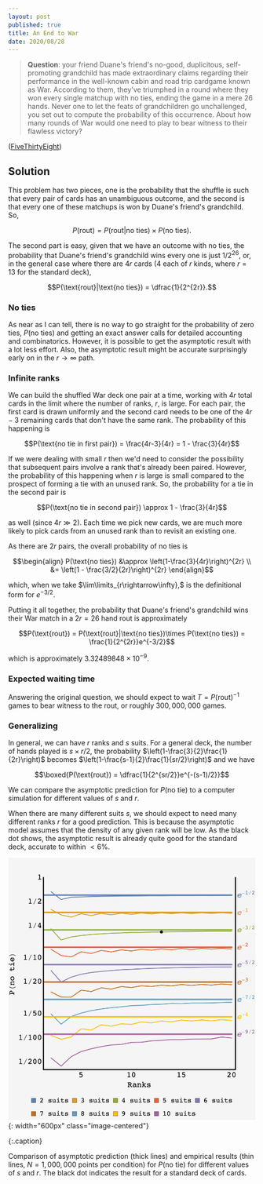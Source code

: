```yaml
---
layout: post
published: true
title: An End to War
date: 2020/08/28
---
```


>**Question**: your friend Duane's friend's no-good, duplicitous, self-promoting grandchild has made extraordinary claims regarding their performance in the well-known cabin and road trip cardgame known as War. According to them, they've triumphed in a round where they won every single matchup with no ties, ending the game in a mere $26$ hands. Never one to let the feats of grandchildren go unchallenged, you set out to compute the probability of this occurrence. About how many rounds of War would one need to play to bear witness to their flawless victory?

<!--more-->

([FiveThirtyEight](https://fivethirtyeight.com/features/can-you-cover-the-globe/))

## Solution

This problem has two pieces, one is the probability that the shuffle is such that every pair of cards has an unambiguous outcome, and the second is that every one of these matchups is won by Duane's friend's grandchild. So,

$$P(\text{rout}) = P(\text{rout}|\text{no ties})\times P(\text{no ties}).$$

The second part is easy, given that we have an outcome with no ties, the probability that Duane's friend's grandchild wins every one is just $1/2^{26},$ or, in the general case where there are $4r$ cards ($4$ each of $r$ kinds, where $r=13$ for the standard deck),

$$P(\text{rout}|\text{no ties}) = \dfrac{1}{2^{2r}}.$$

### No ties

As near as I can tell, there is no way to go straight for the probability of zero ties, $P(\text{no ties})$ and getting an exact answer calls for detailed accounting and combinatorics. However, it is possible to get the asymptotic result with a lot less effort. Also, the asymptotic result might be accurate surprisingly early on in the $r\rightarrow\infty$ path.

### Infinite ranks

We can build the shuffled War deck one pair at a time, working with $4r$ total cards in the limit where the number of ranks, $r,$ is large. For each pair, the first card is drawn uniformly and the second card needs to be one of the $4r - 3$ remaining cards that don't have the same rank. The probability of this happening is 

$$P(\text{no tie in first pair}) = \frac{4r-3}{4r} = 1 - \frac{3}{4r}$$

If we were dealing with small $r$ then we'd need to consider the possibility that subsequent pairs involve a rank that's already been paired. However, the probability of this happening when $r$ is large is small compared to the prospect of forming a tie with an unused rank. So, the probability for a tie in the second pair is

$$P(\text{no tie in second pair}) \approx 1 - \frac{3}{4r}$$

as well (since $4r \gg 2$). Each time we pick new cards, we are much more likely to pick cards from an unused rank than to revisit an existing one.

As there are $2r$ pairs, the overall probability of no ties is

$$\begin{align}
P(\text{no ties}) &\approx \left(1-\frac{3}{4r}\right)^{2r} \\
&= \left(1 - \frac{3/2}{2r}\right)^{2r}
\end{align}$$

which, when we take $\lim\limits_{r\rightarrow\infty},$ is the definitional form for $e^{-3/2}.$

Putting it all together, the probability that Duane's friend's grandchild wins their War match in a $2r=26$ hand rout is approximately

$$P(\text{rout}) = P(\text{rout}|\text{no ties})\times P(\text{no ties}) = \frac{1}{2^{2r}}e^{-3/2}$$

which is approximately $3.32489848\times 10^{-9}.$ 

### Expected waiting time

Answering the original question, we should expect to wait $T = P(\text{rout})^{-1}$ games to bear witness to the rout, or roughly $300,000,000$ games.

### Generalizing

In general, we can have $r$ ranks and $s$ suits. For a general deck, the number of hands played is $s\times r/2,$ the probability $\left(1-\frac{3}{2}\frac{1}{2r}\right)$ becomes $\left(1-\frac{s-1}{2}\frac{1}{sr/2}\right)$ and we have

$$\boxed{P(\text{rout}) = \dfrac{1}{2^{sr/2}}e^{-(s-1)/2}}$$

We can compare the asymptotic prediction for $P(\text{no tie})$ to a computer simulation for different values of $s$ and $r$. 

When there are many different suits $s,$ we should expect to need many different ranks $r$ for a good prediction. This is because the asymptotic model assumes that the density of any given rank will be low. As the black dot shows, the asymptotic result is already quite good for the standard deck, accurate to within $\lt 6\%.$

![](/img/2020-08-28-P-no-tie-1000000-black.png 
){: width="600px" class="image-centered"}

{:.caption}

Comparison of asymptotic prediction (thick lines) and empirical results (thin lines, $N=1,000,000$ points per condition) for $P(\text{no tie})$ for different values of $s$ and $r.$ The black dot indicates the result for a standard deck of cards.


<br>
